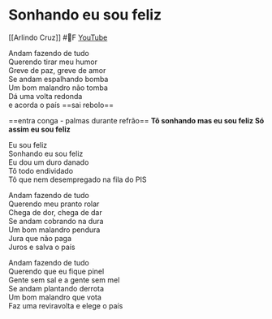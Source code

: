 # Sonhando eu sou feliz
[[Arlindo Cruz]] #🎼️F 
[YouTube](https://youtu.be/qPYz10l3xdI?t=2m6s)

Andam fazendo de tudo  
Querendo tirar meu humor  
Greve de paz, greve de amor  
Se andam espalhando bomba  
Um bom malandro não tomba  
Dá uma volta redonda  
e acorda o país
==sai rebolo==

==entra conga - palmas durante refrão==
**Tô sonhando mas eu sou feliz
Só assim eu sou feliz**
  
Eu sou feliz  
Sonhando eu sou feliz  
Eu dou um duro danado  
Tô todo endividado  
Tô que nem desempregado na fila do PIS  
  
Andam fazendo de tudo  
Querendo meu pranto rolar  
Chega de dor, chega de dar  
Se andam cobrando na dura  
Um bom malandro pendura  
Jura que não paga  
Juros e salva o país  
  
Andam fazendo de tudo  
Querendo que eu fique pinel  
Gente sem sal e a gente sem mel  
Se andam plantando derrota  
Um bom malandro que vota  
Faz uma reviravolta e elege o país